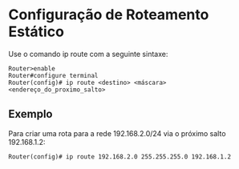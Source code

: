 # Configuração de Roteamento Estático
Use o comando ip route com a seguinte sintaxe:
```
Router>enable
Router#configure terminal
Router(config)# ip route <destino> <máscara> <endereço_do_proximo_salto>
```
## Exemplo
 Para criar uma rota para a rede 192.168.2.0/24 via o próximo salto 192.168.1.2:
 ```
Router(config)# ip route 192.168.2.0 255.255.255.0 192.168.1.2
```
